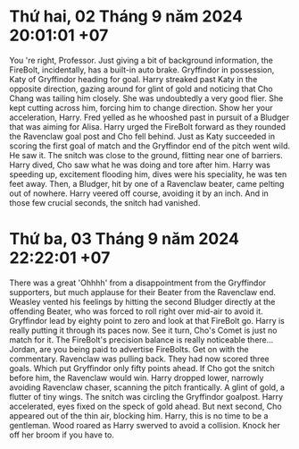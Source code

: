 # Thứ hai, 02 Tháng 9 năm 2024 20:01:01 +07
You 're right, Professor. Just giving a bit of background information, the FireBolt, incidentally, has a built-in auto brake. Gryffindor in possession, Katy of Gryffindor heading for goal. Harry streaked past Katy in the opposite direction, gazing around for glint of gold and noticing that Cho Chang was tailing him closely. She was  undoubtedly a very good flier. She kept cutting across him, forcing him to change direction. Show her your acceleration, Harry. Fred yelled as he whooshed past in pursuit of a Bludger that was aiming for Alisa. Harry urged the FireBolt forward as they rounded the Ravenclaw goal post and Cho fell behind. Just as Katy succeeded in scoring the first goal of match and the Gryffindor end of the pitch went wild. He saw it. The snitch was close to the ground, flitting near one of barriers. Harry dived, Cho saw what he was doing and tore after him. Harry was speeding up, excitement flooding him, dives were his speciality, he was ten feet away. Then, a Bludger, hit by one of a Ravenclaw beater, came pelting out of nowhere. Harry veered off course, avoiding it by an inch. And in those few crucial seconds, the snitch had vanished.


# Thứ ba, 03 Tháng 9 năm 2024 22:22:01 +07
There was a great 'Ohhhh' from a disappointment from the Gryffindor supporters, but much applause for their Beater from the Ravenclaw end. Weasley vented his feelings by hitting the second Bludger directly at the offending Beater, who was forced to roll right over mid-air to avoid it. Gryffindor lead by eighty point to zero and look at that FireBolt go. Harry is really putting it through its paces now. See it turn, Cho's Comet is just no match for it. The FireBolt's precision balance is really noticeable there... Jordan, are you being paid to advertise FireBolts. Get on with the commentary. Ravenclaw was pulling back. They had now scored three goals. Which put Gryffindor only fifty points ahead. If Cho got the snitch before him, the Ravenclaw would win. Harry dropped lower, narrowly avoiding Ravenclaw chaser, scanning the pitch frantically. A glint of gold, a flutter of tiny wings. The snitch was circling the Gryffindor goalpost. Harry accelerated, eyes fixed on the speck of gold ahead. But next second, Cho appeared out of the thin air, blocking him. Harry, this is no time to be a gentleman. Wood roared as Harry swerved to avoid a collision. Knock her off her broom if you have to.


